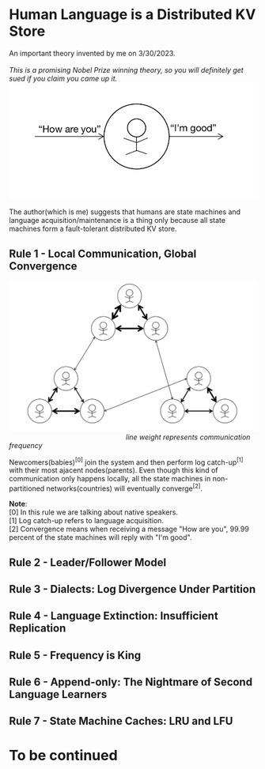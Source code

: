 # Human Language is a Distributed KV Store
An important theory invented by me on 3/30/2023. \
\
*This is a promising Nobel Prize winning theory, so you will definitely get sued if you claim you came up it.*
![](imgs/input-output)

The author(which is me) suggests that humans are state machines and language acquisition/maintenance is a thing only because all state machines form a fault-tolerant distributed KV store.

## Rule 1 - Local Communication, Global Convergence
![](imgs/global-convergence)
$~~~~~~~~~~~~~~~~~~~~~~~~~~~~~~~~~~~~~~~~~~~~~~~~~~~~~~~~~~~$ *line weight represents communication frequency*

Newcomers(babies)<sup>[0]</sup> join the system and then perform log catch-up<sup>[1]</sup> with their most ajacent nodes(parents). Even though this kind of communication only happens locally, all the state machines in non-partitioned networks(countries) will eventually converge<sup>[2]</sup>.

<b>Note</b>:\
[0] In this rule we are talking about native speakers. \
[1] Log catch-up refers to language acquisition. \
[2] Convergence means when receiving a message "How are you", 99.99 percent of the state machines will reply with "I'm good".


## Rule 2 - Leader/Follower Model

## Rule 3 - Dialects: Log Divergence Under Partition

## Rule 4 - Language Extinction: Insufficient Replication 

## Rule 5 - Frequency is King

## Rule 6 - Append-only: The Nightmare of Second Language Learners

## Rule 7 - State Machine Caches: LRU and LFU




# To be continued
